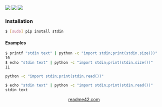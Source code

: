 <!--
https://readme42.com
-->


[![](https://img.shields.io/pypi/v/stdin.svg?maxAge=3600)](https://pypi.org/project/stdin/)
[![](https://img.shields.io/badge/License-Unlicense-blue.svg?longCache=True)](https://unlicense.org/)
[![](https://github.com/andrewp-as-is/stdin.py/workflows/tests42/badge.svg)](https://github.com/andrewp-as-is/stdin.py/actions)

### Installation
```bash
$ [sudo] pip install stdin
```

#### Examples
```bash
$ printf "stdin text" | python -c "import stdin;print(stdin.size())"
10
$ echo "stdin text" | python -c "import stdin;print(stdin.size())"
11
```

```bash
python -c "import stdin;print(stdin.read())"

$ echo "stdin text" | python -c "import stdin;print(stdin.read())"
stdin text
```

<p align="center">
    <a href="https://readme42.com/">readme42.com</a>
</p>

